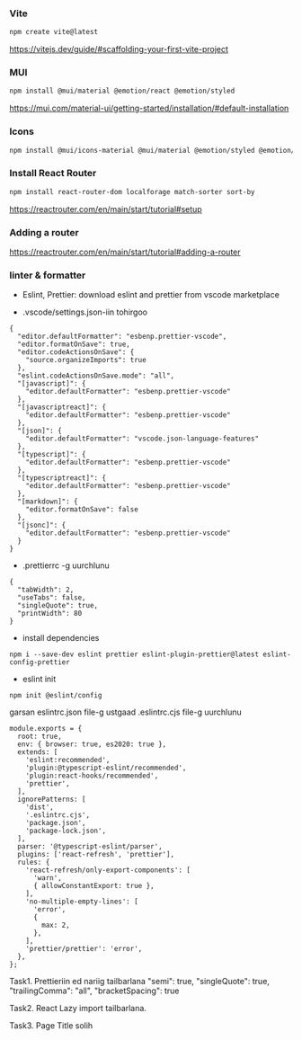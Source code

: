 ### Vite

```sh
npm create vite@latest
```

https://vitejs.dev/guide/#scaffolding-your-first-vite-project

### MUI

```sh
npm install @mui/material @emotion/react @emotion/styled
```

https://mui.com/material-ui/getting-started/installation/#default-installation

### Icons

```sh
npm install @mui/icons-material @mui/material @emotion/styled @emotion/react
```

### Install React Router

```sh
npm install react-router-dom localforage match-sorter sort-by
```

https://reactrouter.com/en/main/start/tutorial#setup

### Adding a router

https://reactrouter.com/en/main/start/tutorial#adding-a-router



### linter & formatter
- Eslint, Prettier: download eslint and prettier from vscode marketplace

- .vscode/settings.json-iin tohirgoo

```
{
  "editor.defaultFormatter": "esbenp.prettier-vscode",
  "editor.formatOnSave": true,
  "editor.codeActionsOnSave": {
    "source.organizeImports": true
  },
  "eslint.codeActionsOnSave.mode": "all",
  "[javascript]": {
    "editor.defaultFormatter": "esbenp.prettier-vscode"
  },
  "[javascriptreact]": {
    "editor.defaultFormatter": "esbenp.prettier-vscode"
  },
  "[json]": {
    "editor.defaultFormatter": "vscode.json-language-features"
  },
  "[typescript]": {
    "editor.defaultFormatter": "esbenp.prettier-vscode"
  },
  "[typescriptreact]": {
    "editor.defaultFormatter": "esbenp.prettier-vscode"
  },
  "[markdown]": {
    "editor.formatOnSave": false
  },
  "[jsonc]": {
    "editor.defaultFormatter": "esbenp.prettier-vscode"
  }
}
```
- .prettierrc -g uurchlunu
```
{
  "tabWidth": 2,
  "useTabs": false,
  "singleQuote": true,
  "printWidth": 80
}
```
- install dependencies
```
npm i --save-dev eslint prettier eslint-plugin-prettier@latest eslint-config-prettier
```

- eslint init
```
npm init @eslint/config
```
garsan eslintrc.json file-g ustgaad
.eslintrc.cjs file-g uurchlunu


```
module.exports = {
  root: true,
  env: { browser: true, es2020: true },
  extends: [
    'eslint:recommended',
    'plugin:@typescript-eslint/recommended',
    'plugin:react-hooks/recommended',
    'prettier',
  ],
  ignorePatterns: [
    'dist',
    '.eslintrc.cjs',
    'package.json',
    'package-lock.json',
  ],
  parser: '@typescript-eslint/parser',
  plugins: ['react-refresh', 'prettier'],
  rules: {
    'react-refresh/only-export-components': [
      'warn',
      { allowConstantExport: true },
    ],
    'no-multiple-empty-lines': [
      'error',
      {
        max: 2,
      },
    ],
    'prettier/prettier': 'error',
  },
};
```


Task1.
Prettieriin ed nariig tailbarlana
"semi": true,
"singleQuote": true,
"trailingComma": "all",
"bracketSpacing": true

Task2.
React Lazy import tailbarlana.

Task3.
Page Title solih

